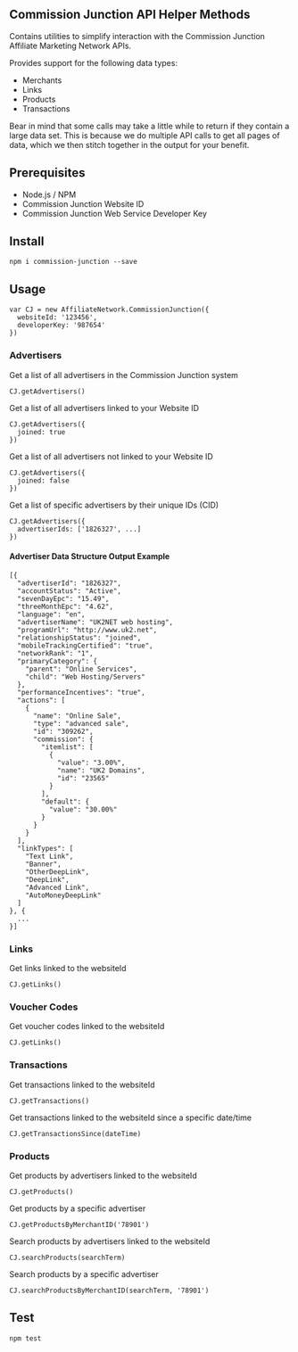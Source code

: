 Commission Junction API Helper Methods
--------------------------------------

Contains utilities to simplify interaction with the Commission Junction Affiliate Marketing Network APIs.

Provides support for the following data types:

 - Merchants
 - Links
 - Products
 - Transactions

Bear in mind that some calls may take a little while to return if they contain a large data set. This is because we do multiple API calls to get all pages of data, which we then stitch together in the output for your benefit.

## Prerequisites

 - Node.js / NPM
 - Commission Junction Website ID
 - Commission Junction Web Service Developer Key

## Install

```
npm i commission-junction --save
```

## Usage

```
var CJ = new AffiliateNetwork.CommissionJunction({
  websiteId: '123456',
  developerKey: '987654'
})
```

### Advertisers

Get a list of all advertisers in the Commission Junction system

```
CJ.getAdvertisers()
```

Get a list of all advertisers linked to your Website ID

```
CJ.getAdvertisers({
  joined: true
})
```

Get a list of all advertisers not linked to your Website ID

```
CJ.getAdvertisers({
  joined: false
})
```

Get a list of specific advertisers by their unique IDs (CID)

```
CJ.getAdvertisers({
  advertiserIds: ['1826327', ...]
})
```

#### Advertiser Data Structure Output Example

```
[{
  "advertiserId": "1826327",
  "accountStatus": "Active",
  "sevenDayEpc": "15.49",
  "threeMonthEpc": "4.62",
  "language": "en",
  "advertiserName": "UK2NET web hosting",
  "programUrl": "http://www.uk2.net",
  "relationshipStatus": "joined",
  "mobileTrackingCertified": "true",
  "networkRank": "1",
  "primaryCategory": {
    "parent": "Online Services",
    "child": "Web Hosting/Servers"
  },
  "performanceIncentives": "true",
  "actions": [
    {
      "name": "Online Sale",
      "type": "advanced sale",
      "id": "309262",
      "commission": {
        "itemlist": [
          {
            "value": "3.00%",
            "name": "UK2 Domains",
            "id": "23565"
          }
        ],
        "default": {
          "value": "30.00%"
        }
      }
    }
  ],
  "linkTypes": [
    "Text Link",
    "Banner",
    "OtherDeepLink",
    "DeepLink",
    "Advanced Link",
    "AutoMoneyDeepLink"
  ]
}, {
  ...
}]
```

### Links

Get links linked to the websiteId

```
CJ.getLinks()
```

### Voucher Codes

Get voucher codes linked to the websiteId

```
CJ.getLinks()
```

### Transactions

Get transactions linked to the websiteId

```
CJ.getTransactions()
```

Get transactions linked to the websiteId since a specific date/time

```
CJ.getTransactionsSince(dateTime)
```

### Products

Get products by advertisers linked to the websiteId

```
CJ.getProducts()
```

Get products by a specific advertiser

```
CJ.getProductsByMerchantID('78901')
```

Search products by advertisers linked to the websiteId

```
CJ.searchProducts(searchTerm)
```

Search products by a specific advertiser

```
CJ.searchProductsByMerchantID(searchTerm, '78901')
```

## Test

```
npm test
```
